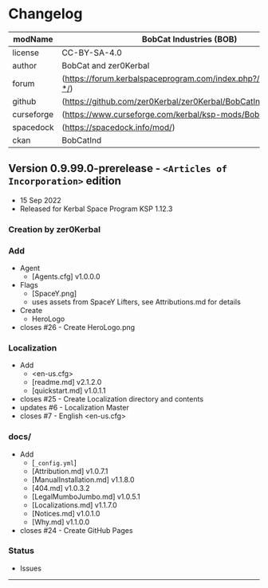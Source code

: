 # Changelog  
  
| modName    | BobCat Industries (BOB)                                           |
| ---------- | ----------------------------------------------------------------- |
| license    | CC-BY-SA-4.0                                                      |
| author     | BobCat and zer0Kerbal                                             |
| forum      | (https://forum.kerbalspaceprogram.com/index.php?/topic/209729-*/) |
| github     | (https://github.com/zer0Kerbal/zer0Kerbal/BobCatInd)              |
| curseforge | (https://www.curseforge.com/kerbal/ksp-mods/BobCatInd)            |
| spacedock  | (https://spacedock.info/mod/)                                     |
| ckan       | BobCatInd                                                         |

## Version 0.9.99.0-prerelease - `<Articles of Incorporation>` edition

* 15 Sep 2022  
* Released for Kerbal Space Program KSP 1.12.3

### Creation by zer0Kerbal

### Add

* Agent
  * [Agents.cfg] v1.0.0.0
* Flags
  * [SpaceY.png]
  * uses assets from SpaceY Lifters, see Attributions.md for details
* Create
  * HeroLogo
* closes #26 - Create HeroLogo.png

### Localization

* Add
  * <en-us.cfg>
  * [readme.md] v2.1.2.0
  * [quickstart.md] v1.0.1.1
* closes #25 - Create Localization directory and contents
* updates #6 - Localization Master
* closes #7 - English <en-us.cfg>

### docs/

* Add
  * [`_config.yml`]
  * [Attribution.md] v1.0.7.1
  * [ManualInstallation.md] v1.1.8.0
  * [404.md] v1.0.3.2
  * [LegalMumboJumbo.md] v1.0.5.1
  * [Localizations.md] v1.1.7.0
  * [Notices.md] v1.0.1.0
  * [Why.md] v1.1.0.0
* closes #24 - Create GitHub Pages

### Status

* Issues

---
